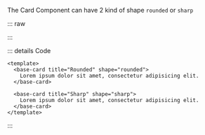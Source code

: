 The Card Component can have 2 kind of shape `rounded` or `sharp`

::: raw

<ClientOnly>
  <CardShape />
</ClientOnly>

:::

::: details Code

```vue
<template>
  <base-card title="Rounded" shape="rounded">
    Lorem ipsum dolor sit amet, consectetur adipisicing elit.
  </base-card>

  <base-card title="Sharp" shape="sharp">
    Lorem ipsum dolor sit amet, consectetur adipisicing elit.
  </base-card>
</template>

```

:::
